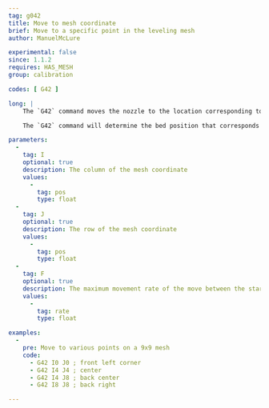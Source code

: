 ```yaml
---
tag: g042
title: Move to mesh coordinate
brief: Move to a specific point in the leveling mesh
author: ManuelMcLure

experimental: false
since: 1.1.2
requires: HAS_MESH
group: calibration

codes: [ G42 ]

long: |
    The `G42` command moves the nozzle to the location corresponding to a specific coordinate in the bed leveling mesh. It operates similarly to the `G0` and `G1` commands except that the provided coordinates are a mesh row and column instead of an absolute or relative position on the bed.

    The `G42` command will determine the bed position that corresponds to the provided mesh row and column and move the nozzle to that position.

parameters:
  -
    tag: I
    optional: true
    description: The column of the mesh coordinate
    values:
      -
        tag: pos
        type: float
  -
    tag: J
    optional: true
    description: The row of the mesh coordinate
    values:
      -
        tag: pos
        type: float
  -
    tag: F
    optional: true
    description: The maximum movement rate of the move between the start and end point. The feedrate set here applies to subsequent moves that omit this parameter.
    values:
      -
        tag: rate
        type: float

examples:
  -
    pre: Move to various points on a 9x9 mesh
    code:
      - G42 I0 J0 ; front left corner
      - G42 I4 J4 ; center
      - G42 I4 J8 ; back center
      - G42 I8 J8 ; back right

---
```

